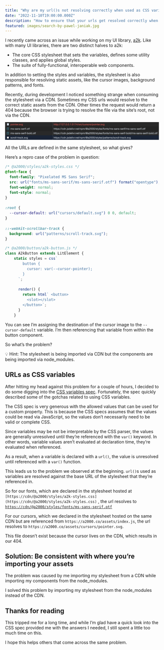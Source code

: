 ```yaml
---
title: "Why are my url()s not resolving correctly when used as CSS variables?"
date: "2022-11-10T19:00:00.000Z"
description: "How to ensure that your urls get resolved correctly when used as CSS variables."
featured: images/search-by-pawel-janiak.jpg
---
```


I recently came across an issue while working on my UI library, [a2k](https://a2000-docs.netlify.app/). Like with many UI libraries, there are two distinct halves to a2k:

- The core CSS stylesheet that sets the variables, defines some utility classes, and applies global styles.
- The suite of fully-functional, interoperable web components.

In addition to setting the styles and variables, the stylesheet is also responsible for resolving static assets, like the cursor images, background patterns, and fonts.

Recently, during development I noticed something strange when consuming the stylesheet via a CDN. Sometimes my CSS urls would resolve to the correct static assets from the CDN. Other times the request would return a 404 because the browser is trying to resolve the file via the site’s root, not via the CDN.

![Failing Request](images/failing-request.png)

All the URLs are defined in the same stylesheet, so what gives?

Here’s a repro case of the problem in question:

```css
/* @a2000/styles/a2k-styles.css */
@font-face {
  font-family: "Pixelated MS Sans Serif";
  src: url("fonts/ms-sans-serif/ms-sans-serif.otf") format("opentype");
  font-weight: normal;
  font-style: normal;
}

:root {
  --cursor-default: url("cursors/default.svg") 0 0, default;
}

::-webkit-scrollbar-track {
  background: url("patterns/scroll-track.svg");
}
```

```jsx
/* @a2000/button/a2k-button.js */
class A2kButton extends LitElement {
	static styles = css`
	    button {
	      cursor: var(--cursor-pointer);
	    }
	  `;
	
	  render() {
	    return html` <button>
	      <slot></slot>
	    </button>`;
	  }
	}
```

You can see I’m assigning the destination of the cursor image to the `--cursor-default` variable. I’m then referencing that variable from within the button component.

So what’s the problem?

<aside>
💡 Hint: The stylesheet is being imported via CDN but the components are being imported via node_modules.
</aside>

## URLs as CSS variables

After hitting my head against this problem for a couple of hours, I decided to do some digging into the [CSS variables spec](https://www.w3.org/TR/css-variables-1/#syntax). Fortunately, the spec quickly described some of the gotchas related to using CSS variables.

The CSS spec is very generous with the allowed values that can be used for a custom property. This is because the CSS specs assumes that the values could be read via JavaScript, so the values don’t necessarily need to be valid or complete CSS.

Since variables may be not be interpretable by the CSS parser, the values are generally unresolved until they’re referenced with the `var()` keyword. In other words, variable values aren’t evaluated at declaration time, they’re evaluated when referenced.

As a result, when a variable is declared with a `url()`, the value is unresolved until referenced with a `var()` function.

This leads us to the problem we observed at the beginning. `url()`s used as variables are resolved against the base URL of the stylesheet that they’re referenced in.

So for our fonts, which are declared in the stylesheet hosted at `[https://cdn/@a2000/styles/a2k-styles.css](https://cdn/@a2000/styles/a2k-styles.css)` , the url resolves to [`https://cdn/@a2000/styles/fonts/ms-sans-serif.otf`](https://cdn.jsdelivr.net/npm/@a2000/styles/fonts/ms-sans-serif/ms-sans-serif.otf)

For our cursors, which we declared in the stylesheet hosted on the same CDN but are referenced from `https://a2000.co/assets/index.js`, the url resolves to `https://a2000.co/assets/cursors/pointer.svg`.

This file doesn’t exist because the cursor lives on the CDN, which results in our 404.

## Solution: Be consistent with where you’re importing your assets

The problem was caused by me importing my stylesheet from a CDN while importing my components from the node_modules.

I solved this problem by importing my stylesheet from the node_modules instead of the CDN.

## Thanks for reading

This tripped me for a long time, and while I’m glad have a quick look into the CSS spec provided me with the answers I needed, I still spent a little too much time on this.

I hope this helps others that come across the same problem.